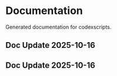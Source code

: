 # Documentation

Generated documentation for codexscripts.

## Doc Update 2025-10-16

## Doc Update 2025-10-16

